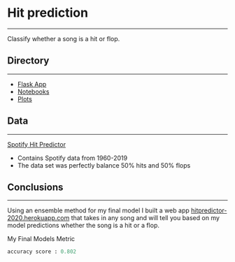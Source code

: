 # Hit prediction
----
Classify whether a song is a hit or flop.


## Directory
_____
* [Flask App](https://github.com/SibongileT/song_classification/tree/main/Flask_App)
* [Notebooks](https://github.com/SibongileT/song_classification/tree/main/notebooks)
* [Plots](https://github.com/SibongileT/song_classification/tree/main/plots)

## Data
____
[Spotify Hit Predictor](https://www.kaggle.com/theoverman/the-spotify-hit-predictor-dataset)
* Contains Spotify data from 1960-2019
* The data set was perfectly balance 50% hits and 50% flops

## Conclusions
___

Using an ensemble method for my final model I built a web app [hitpredictor-2020.herokuapp.com](https://hitpredictor-2020.herokuapp.com/) that takes in any song and will tell you based on my model predictions whether the song is a hit or a flop.

My Final Models Metric
```python
accuracy score : 0.802
```

